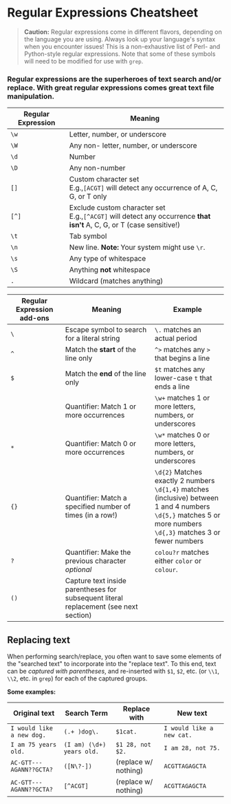 # Regular Expressions Cheatsheet

> **Caution:** Regular expressions come in different flavors, depending on the language you are using. Always look up your language's syntax when you encounter issues! This is a non-exhaustive list of Perl- and Python-style regular expressions. Note that some of these symbols will need to be modified for use with `grep`.

### Regular expressions are the superheroes of text search and/or replace. With great regular expressions comes great text file manipulation.


Regular Expression | Meaning 
-------------------|---------
`\w`               | Letter, number, or underscore  |
`\W`               | Any non- letter, number, or underscore
`\d`               | Number | 
`\D`               | Any non-number | 
`[]`               | Custom character set <br>E.g.,`[ACGT]` will detect any occurrence of A, C, G, or T only
`[^]`               | Exclude custom character set <br>E.g.,`[^ACGT]` will detect any occurrence **that isn't** A, C, G, or T (case sensitive!)
`\t`               | Tab symbol
`\n`               | New line. **Note:** Your system might use `\r`.
`\s`               | Any type of whitespace
`\S`               | Anything **not** whitespace
`.`                | Wildcard (matches anything)

Regular Expression add-ons | Meaning | Example
-------------------|---------|---------
`\`                | Escape symbol to search for a literal string | `\.` matches an actual period
`^`                | Match the **start** of the line only | `^>` matches any `>` that begins a line
`$`                | Match the **end** of the line only | `$t` matches any lower-case `t` that ends a line
                | Quantifier: Match 1 or more occurrences | `\w+` matches 1 or more letters, numbers, or underscores
`*`                | Quantifier: Match 0 or more occurrences <br> | `\w*` matches 0 or more letters, numbers, or underscores
`{}`               | Quantifier: Match a specified number of times (in a row!) | `\d{2}` Matches exactly 2 numbers <br> `\d{1,4}` matches (inclusive) between 1 and 4 numbers <br> `\d{5,}` matches 5 or more numbers <br> `\d{,3}` matches 3 or fewer numbers
`?`                | Quantifier: Make the previous character *optional* | `colou?r` matches either `color` or `colour`.
`()`               | Capture text inside parentheses for subsequent literal replacement (see next section)


## Replacing text

When performing search/replace, you often want to save some elements of the "searched text" to incorporate into the "replace text". To this end, text can be *captured with parentheses*, and re-inserted with `$1`, `$2`, etc. (or `\\1`, `\\2`, etc. in `grep`) for each of the captured groups.

__Some examples:__

Original text | Search Term | Replace with | New text
--------------|-------------|--------------|---------
`I would like a new dog.` | `(.+ )dog\.` | `$1cat.` | `I would like a new cat.`
`I am 75 years old.` | `(I am) (\d+) years old.` | `$1 28, not $2.` | `I am 28, not 75.`
`AC-GTT---AGANN??GCTA?` | `([N\?-])` | (replace w/ nothing) | `ACGTTAGAGCTA`
`AC-GTT---AGANN??GCTA?` | `[^ACGT]` | (replace w/ nothing) | `ACGTTAGAGCTA`

